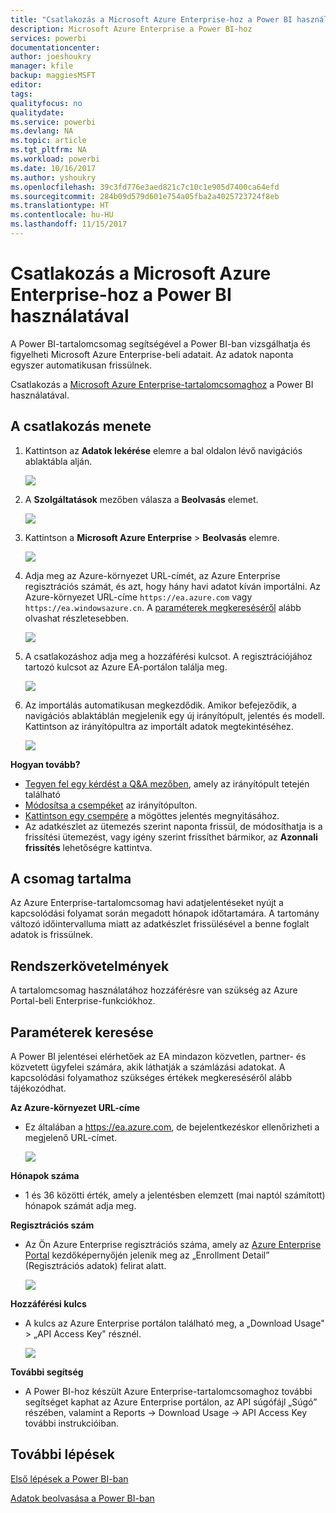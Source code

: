 ```yaml
---
title: "Csatlakozás a Microsoft Azure Enterprise-hoz a Power BI használatával"
description: Microsoft Azure Enterprise a Power BI-hoz
services: powerbi
documentationcenter: 
author: joeshoukry
manager: kfile
backup: maggiesMSFT
editor: 
tags: 
qualityfocus: no
qualitydate: 
ms.service: powerbi
ms.devlang: NA
ms.topic: article
ms.tgt_pltfrm: NA
ms.workload: powerbi
ms.date: 10/16/2017
ms.author: yshoukry
ms.openlocfilehash: 39c3fd776e3aed821c7c10c1e905d7400ca64efd
ms.sourcegitcommit: 284b09d579d601e754a05fba2a4025723724f8eb
ms.translationtype: HT
ms.contentlocale: hu-HU
ms.lasthandoff: 11/15/2017
---
```

# <a name="connect-to-microsoft-azure-enterprise-with-power-bi"></a>Csatlakozás a Microsoft Azure Enterprise-hoz a Power BI használatával
A Power BI-tartalomcsomag segítségével a Power BI-ban vizsgálhatja és figyelheti Microsoft Azure Enterprise-beli adatait. Az adatok naponta egyszer automatikusan frissülnek.

Csatlakozás a [Microsoft Azure Enterprise-tartalomcsomaghoz](https://app.powerbi.com/getdata/services/azure-enterprise) a Power BI használatával.

## <a name="how-to-connect"></a>A csatlakozás menete
1. Kattintson az **Adatok lekérése** elemre a bal oldalon lévő navigációs ablaktábla alján.
   
    ![](media/service-connect-to-azure-enterprise/getdata.png)
2. A **Szolgáltatások** mezőben válasza a **Beolvasás** elemet.
   
   ![](media/service-connect-to-azure-enterprise/services.png)
3. Kattintson a **Microsoft Azure Enterprise** \> **Beolvasás** elemre.
   
   ![](media/service-connect-to-azure-enterprise/mazureenterprise.png)
4. Adja meg az Azure-környezet URL-címét, az Azure Enterprise regisztrációs számát, és azt, hogy hány havi adatot kíván importálni. Az Azure-környezet URL-címe `https://ea.azure.com` vagy `https://ea.windowsazure.cn`. A [paraméterek megkereséséről](#FindingParams) alább olvashat részletesebben.
   
    ![](media/service-connect-to-azure-enterprise/params.png)
5. A csatlakozáshoz adja meg a hozzáférési kulcsot. A regisztrációjához tartozó kulcsot az Azure EA-portálon találja meg.
   
    ![](media/service-connect-to-azure-enterprise/creds.png)
6. Az importálás automatikusan megkezdődik. Amikor befejeződik, a navigációs ablaktáblán megjelenik egy új irányítópult, jelentés és modell. Kattintson az irányítópultra az importált adatok megtekintéséhez.
   
   ![](media/service-connect-to-azure-enterprise/dashboard.png)

**Hogyan tovább?**

* [Tegyen fel egy kérdést a Q&A mezőben](service-q-and-a.md), amely az irányítópult tetején található
* [Módosítsa a csempéket](service-dashboard-edit-tile.md) az irányítópulton.
* [Kattintson egy csempére](service-dashboard-tiles.md) a mögöttes jelentés megnyitásához.
* Az adatkészlet az ütemezés szerint naponta frissül, de módosíthatja is a frissítési ütemezést, vagy igény szerint frissíthet bármikor, az **Azonnali frissítés** lehetőségre kattintva.

## <a name="whats-included"></a>A csomag tartalma
Az Azure Enterprise-tartalomcsomag havi adatjelentéseket nyújt a kapcsolódási folyamat során megadott hónapok időtartamára. A tartomány változó időintervalluma miatt az adatkészlet frissülésével a benne foglalt adatok is frissülnek.

## <a name="system-requirements"></a>Rendszerkövetelmények
A tartalomcsomag használatához hozzáférésre van szükség az Azure Portal-beli Enterprise-funkciókhoz.

<a name="FindingParams"></a>

## <a name="finding-parameters"></a>Paraméterek keresése
A Power BI jelentései elérhetőek az EA mindazon közvetlen, partner- és közvetett ügyfelei számára, akik láthatják a számlázási adatokat. A kapcsolódási folyamathoz szükséges értékek megkereséséről alább tájékozódhat.

**Az Azure-környezet URL-címe**

* Ez általában a https://ea.azure.com, de bejelentkezéskor ellenőrizheti a megjelenő URL-címet.
  
    ![](media/service-connect-to-azure-enterprise/params3.png)

**Hónapok száma**

* 1 és 36 közötti érték, amely a jelentésben elemzett (mai naptól számított) hónapok számát adja meg.

**Regisztrációs szám**

* Az Ön Azure Enterprise regisztrációs száma, amely az [Azure Enterprise Portal](https://ea.azure.com/) kezdőképernyőjén jelenik meg az „Enrollment Detail” (Regisztrációs adatok) felirat alatt.
  
    ![](media/service-connect-to-azure-enterprise/params2.png)

**Hozzáférési kulcs**

* A kulcs az Azure Enterprise portálon található meg, a „Download Usage" > „API Access Key" résznél.
  
    ![](media/service-connect-to-azure-enterprise/creds2.png)

**További segítség**

* A Power BI-hoz készült Azure Enterprise-tartalomcsomaghoz további segítséget kaphat az Azure Enterprise portálon, az API súgófájl „Súgó” részében, valamint a Reports -> Download Usage -> API Access Key további instrukcióiban.

## <a name="next-steps"></a>További lépések
[Első lépések a Power BI-ban](service-get-started.md)

[Adatok beolvasása a Power BI-ban](service-get-data.md)

